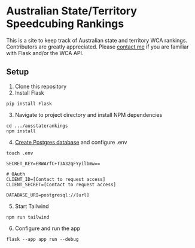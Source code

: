 # Australian State/Territory Speedcubing Rankings
This is a site to keep track of Australian state and territory WCA rankings. Contributors are greatly appreciated.
Please [contact me](mailto:william.herring.au@gmail.com) if you are familiar with Flask and/or the WCA API. 

## Setup
1. Clone this repository
2. Install Flask
```commandline
pip install Flask
```
3. Navigate to project directory and install NPM dependencies
```commandline
cd .../ausstaterankings
npm install
```
4. [Create Postgres database](https://www.postgresql.org/docs/current/sql-createdatabase.html) and configure .env
```commandline
touch .env
```
```
SECRET_KEY=ERWArfC+T3A32qFYyilbmw==

# OAuth
CLIENT_ID=[Contact to request access]
CLIENT_SECRET=[Contact to request access]

DATABASE_URI=postgresql://[url]
```
5. Start Tailwind
```commandline
npm run tailwind
```
6. Configure and run the app
```commandline
flask --app app run --debug
```

